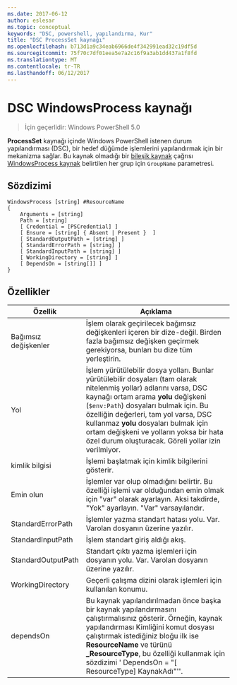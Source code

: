 ```yaml
---
ms.date: 2017-06-12
author: eslesar
ms.topic: conceptual
keywords: "DSC, powershell, yapılandırma, Kur"
title: "DSC ProcessSet kaynağı"
ms.openlocfilehash: b713d1a9c34eab6966de4f342991ead32c19df5d
ms.sourcegitcommit: 75f70c7df01eea5e7a2c16f9a3ab1dd437a1f8fd
ms.translationtype: MT
ms.contentlocale: tr-TR
ms.lasthandoff: 06/12/2017
---
```

# <a name="dsc-windowsprocess-resource"></a>DSC WindowsProcess kaynağı

> İçin geçerlidir: Windows PowerShell 5.0

**ProcessSet** kaynağı içinde Windows PowerShell istenen durum yapılandırması (DSC), bir hedef düğümde işlemlerini yapılandırmak için bir mekanizma sağlar. Bu kaynak olmadığı bir [bileşik kaynak](authoringResourceComposite.md) çağrısı [WindowsProcess kaynak](windowsProcessResource.md) belirtilen her grup için `GroupName` parametresi.

## <a name="syntax"></a>Sözdizimi

```
WindowsProcess [string] #ResourceName
{
    Arguments = [string]
    Path = [string]
    [ Credential = [PSCredential] ]
    [ Ensure = [string] { Absent | Present }  ]
    [ StandardOutputPath = [string] ]
    [ StandardErrorPath = [string] ]
    [ StandardInputPath = [string] ]   
    [ WorkingDirectory = [string] ]
    [ DependsOn = [string[]] ]
}
```

## <a name="properties"></a>Özellikler
|  Özellik  |  Açıklama   | 
|---|---| 
| Bağımsız değişkenler| İşlem olarak geçirilecek bağımsız değişkenleri içeren bir dize-değil. Birden fazla bağımsız değişken geçirmek gerekiyorsa, bunları bu dize tüm yerleştirin.| 
| Yol| İşlem yürütülebilir dosya yolları. Bunlar yürütülebilir dosyaları (tam olarak nitelenmiş yollar) adlarını varsa, DSC kaynağı ortam arama **yolu** değişkeni (`$env:Path`) dosyaları bulmak için. Bu özelliğin değerleri, tam yol varsa, DSC kullanmaz **yolu** dosyaları bulmak için ortam değişkeni ve yolların yoksa bir hata özel durum oluşturacak. Göreli yollar izin verilmiyor.| 
| kimlik bilgisi| İşlemi başlatmak için kimlik bilgilerini gösterir.| 
| Emin olun| İşlemler var olup olmadığını belirtir. Bu özelliği işlemi var olduğundan emin olmak için "var" olarak ayarlayın. Aksi takdirde, "Yok" ayarlayın. "Var" varsayılandır.| 
| StandardErrorPath| İşlemler yazma standart hatası yolu. Var. Varolan dosyanın üzerine yazılır.| 
| StandardInputPath| İşlem standart giriş aldığı akış.| 
| StandardOutputPath| Standart çıktı yazma işlemleri için dosyanın yolu. Var. Varolan dosyanın üzerine yazılır.| 
| WorkingDirectory| Geçerli çalışma dizini olarak işlemleri için kullanılan konumu.| 
| dependsOn | Bu kaynak yapılandırılmadan önce başka bir kaynak yapılandırmasını çalıştırmalısınız gösterir. Örneğin, kaynak yapılandırması Kimliğini komut dosyası çalıştırmak istediğiniz bloğu ilk ise **ResourceName** ve türünü **_ResourceType**, bu özelliği kullanmak için sözdizimi ' DependsOn = "[ ResourceType] KaynakAdı"''.| 

